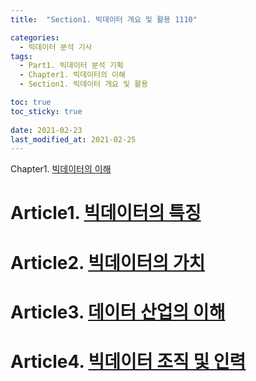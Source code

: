 ```yaml
---
title:  "Section1. 빅데이터 개요 및 활용 1110"

categories:
  - 빅데이터 분석 기사
tags:
  - Part1. 빅데이터 분석 기획
  - Chapter1. 빅데이터의 이해
  - Section1. 빅데이터 개요 및 활용

toc: true
toc_sticky: true
 
date: 2021-02-23
last_modified_at: 2021-02-25
---
```


 Chapter1. [빅데이터의 이해](https://goaswon.github.io/%EB%B9%85%EB%8D%B0%EC%9D%B4%ED%84%B0%20%EB%B6%84%EC%84%9D%20%EA%B8%B0%EC%82%AC/1100%EB%B9%85%EB%8D%B0%EC%9D%B4%ED%84%B0%EC%9D%98_%EC%9D%B4%ED%95%B4/)

# Article1. [빅데이터의 특징](https://goaswon.github.io/%EB%B9%85%EB%8D%B0%EC%9D%B4%ED%84%B0%20%EB%B6%84%EC%84%9D%20%EA%B8%B0%EC%82%AC/1111%EB%B9%85%EB%8D%B0%EC%9D%B4%ED%84%B0%EC%9D%98_%ED%8A%B9%EC%A7%95/)

# Article2. [빅데이터의 가치](https://goaswon.github.io/%EB%B9%85%EB%8D%B0%EC%9D%B4%ED%84%B0%20%EB%B6%84%EC%84%9D%20%EA%B8%B0%EC%82%AC/1112%EB%B9%85%EB%8D%B0%EC%9D%B4%ED%84%B0%EC%9D%98_%EA%B0%80%EC%B9%98/)

# Article3. [데이터 산업의 이해](https://goaswon.github.io/%EB%B9%85%EB%8D%B0%EC%9D%B4%ED%84%B0%20%EB%B6%84%EC%84%9D%20%EA%B8%B0%EC%82%AC/1113%EB%8D%B0%EC%9D%B4%ED%84%B0_%EC%82%B0%EC%97%85%EC%9D%98_%EC%9D%B4%ED%95%B4/)

# Article4. [빅데이터 조직 및 인력](https://goaswon.github.io/%EB%B9%85%EB%8D%B0%EC%9D%B4%ED%84%B0%20%EB%B6%84%EC%84%9D%20%EA%B8%B0%EC%82%AC/1114%EB%B9%85%EB%8D%B0%EC%9D%B4%ED%84%B0_%EC%A1%B0%EC%A7%81_%EB%B0%8F_%EC%9D%B8%EB%A0%A5/)